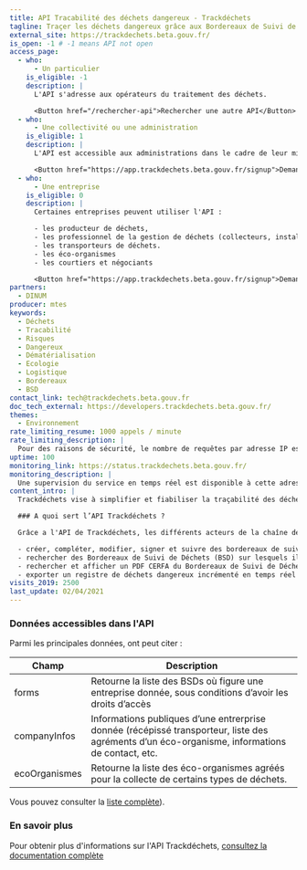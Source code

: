 ```yaml
---
title: API Tracabilité des déchets dangereux - Trackdéchets
tagline: Traçer les déchets dangereux grâce aux Bordereaux de Suivi de Déchets (BSD)
external_site: https://trackdechets.beta.gouv.fr/
is_open: -1 # -1 means API not open
access_page:
  - who:
      - Un particulier
    is_eligible: -1
    description: |
      L'API s'adresse aux opérateurs du traitement des déchets.

      <Button href="/rechercher-api">Rechercher une autre API</Button>
  - who:
      - Une collectivité ou une administration
    is_eligible: 1
    description: |
      L'API est accessible aux administrations dans le cadre de leur mission de gestion des déchets. Vous devez créer un compte sur le site Trackdéchets pour y accéder.

      <Button href="https://app.trackdechets.beta.gouv.fr/signup">Demander un accès</Button>
  - who:
      - Une entreprise
    is_eligible: 0
    description: |
      Certaines entreprises peuvent utiliser l'API :

      - les producteur de déchets,
      - les professionnel de la gestion de déchets (collecteurs, installations de tri-transit-regroupement, installation de traitement)
      - les transporteurs de déchets.
      - les éco-organismes
      - les courtiers et négociants

      <Button href="https://app.trackdechets.beta.gouv.fr/signup">Demander un accès</Button>
partners:
  - DINUM
producer: mtes
keywords:
  - Déchets
  - Tracabilité
  - Risques
  - Dangereux
  - Dématérialisation
  - Ecologie
  - Logistique
  - Bordereaux
  - BSD
contact_link: tech@trackdechets.beta.gouv.fr
doc_tech_external: https://developers.trackdechets.beta.gouv.fr/
themes:
  - Environnement
rate_limiting_resume: 1000 appels / minute
rate_limiting_description: |
  Pour des raisons de sécurité, le nombre de requêtes par adresse IP est limitée à 1000 par minute. Passé cette limite, les requêtes aboutiront avec un status 429 (Too Many Requests)[Plus d'informations](https://developers.trackdechets.beta.gouv.fr/docs/introduction#limitations)
uptime: 100
monitoring_link: https://status.trackdechets.beta.gouv.fr/
monitoring_description: |
  Une supervision du service en temps réel est disponible à cette adresse.
content_intro: |
  Trackdéchets vise à simplifier et fiabiliser la traçabilité des déchets dangereux en facilitant la recherche et la gestion des Bordereaux de Suivi de Déchets (BSD).

  ### A quoi sert l’API Trackdéchets ?

  Grâce a l'API de Trackdéchets, les différents acteurs de la chaîne de traçabilité des déchets dangereux peuvent :

  - créer, compléter, modifier, signer et suivre des bordereaux de suivi de déchets (BSD) conformément au cycle de vie réglementaire
  - rechercher des Bordereaux de Suivi de Déchets (BSD) sur lesquels ils ont des droits
  - rechercher et afficher un PDF CERFA du Bordereaux de Suivi de Déchets (BSD)
  - exporter un registre de déchets dangereux incrémenté en temps réel
visits_2019: 2500
last_update: 02/04/2021
---
```


### Données accessibles dans l'API

Parmi les principales données, ont peut citer :

| Champ         | Description                                                                                                                                    |
| ------------- | ---------------------------------------------------------------------------------------------------------------------------------------------- |
| forms         | Retourne la liste des BSDs où figure une entreprise donnée, sous conditions d’avoir les droits d’accès                                         |
| companyInfos  | Informations publiques d’une entrerprise donnée (récépissé transporteur, liste des agréments d’un éco-organisme, informations de contact, etc. |
| ecoOrganismes | Retourne la liste des éco-organismes agréés pour la collecte de certains types de déchets.                                                     |

Vous pouvez consulter la [liste complète](https://developers.trackdechets.beta.gouv.fr/docs/api-reference)).

### En savoir plus

Pour obtenir plus d'informations sur l'API Trackdéchets, [consultez la documentation complète](https://developers.trackdechets.beta.gouv.fr)

